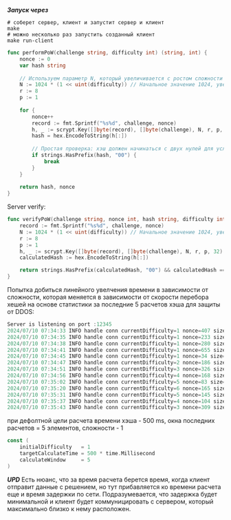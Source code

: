 ***Запуск через***
```
# соберет сервер, клиент и запустит сервер и клиент
make
# можно несколько раз запустить созданный клиент
make run-client
```

```go
func performPoW(challenge string, difficulty int) (string, int) {
    nonce := 0
    var hash string
    
    // Используем параметр N, который увеличивается с ростом сложности
    N := 1024 * (1 << uint(difficulty)) // Начальное значение 1024, увеличивается экспоненциально
    r := 8
    p := 1
    
    for {
        nonce++
        record := fmt.Sprintf("%s%d", challenge, nonce)
        h, _ := scrypt.Key([]byte(record), []byte(challenge), N, r, p, 32)
        hash = hex.EncodeToString(h[:])
        
        // Простая проверка: хэш должен начинаться с двух нулей для усложнения задачи
        if strings.HasPrefix(hash, "00") {
            break
        }
    }
    
    return hash, nonce
}
```

Server verify:
```go
func verifyPoW(challenge string, nonce int, hash string, difficulty int) bool {
	record := fmt.Sprintf("%s%d", challenge, nonce)
	N := 1024 * (1 << uint(difficulty)) // Начальное значение 1024, увеличивается экспоненциально
	r := 8
	p := 1
	h, _ := scrypt.Key([]byte(record), []byte(challenge), N, r, p, 32)
	calculatedHash := hex.EncodeToString(h[:])

	return strings.HasPrefix(calculatedHash, "00") && calculatedHash == hash
}
```

Попытка добиться линейного увелчения времени в зависимости от сложности, которая меняется в зависимости от скорости перебора хешей на основе статистики за последние 5 расчетов хэша для защиты от DDOS:
```go
Server is listening on port :12345
2024/07/10 07:34:33 INFO handle conn currentDifficulty=1 nonce=407 size=101
2024/07/10 07:34:35 INFO handle conn currentDifficulty=1 nonce=233 size=101
2024/07/10 07:34:38 INFO handle conn currentDifficulty=1 nonce=280 size=101
2024/07/10 07:34:41 INFO handle conn currentDifficulty=1 nonce=655 size=101
2024/07/10 07:34:45 INFO handle conn currentDifficulty=1 nonce=34 size=100
2024/07/10 07:34:47 INFO handle conn currentDifficulty=2 nonce=186 size=101
2024/07/10 07:34:51 INFO handle conn currentDifficulty=3 nonce=326 size=101
2024/07/10 07:34:56 INFO handle conn currentDifficulty=4 nonce=168 size=101
2024/07/10 07:35:02 INFO handle conn currentDifficulty=5 nonce=83 size=100
2024/07/10 07:35:20 INFO handle conn currentDifficulty=6 nonce=165 size=101
2024/07/10 07:35:31 INFO handle conn currentDifficulty=5 nonce=145 size=101
2024/07/10 07:35:37 INFO handle conn currentDifficulty=4 nonce=104 size=101
2024/07/10 07:35:43 INFO handle conn currentDifficulty=3 nonce=309 size=101
```

при дефолтной цели расчета времени хэша - 500 ms, окна последних расчетов = 5 элементов, сложности - 1
```go
const (
    initialDifficulty   = 1
    targetCalculateTime = 500 * time.Millisecond
    calculateWindow     = 5
)
```

***UPD***
Есть нюанс, что за время расчета берется время, когда клиент отправит данные с решением, но тут прибавляется ко времени расчета еще и время задержки по сети.
Подразумевается, что задержка будет минимальной и клиент будет коммуницировать с сервером, который максимально близко к нему расположен.
